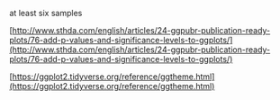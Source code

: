 at least six samples

[http://www.sthda.com/english/articles/24-ggpubr-publication-ready-plots/76-add-p-values-and-significance-levels-to-ggplots/](http://www.sthda.com/english/articles/24-ggpubr-publication-ready-plots/76-add-p-values-and-significance-levels-to-ggplots/)

[https://ggplot2.tidyverse.org/reference/ggtheme.html](https://ggplot2.tidyverse.org/reference/ggtheme.html)
<!--stackedit_data:
eyJoaXN0b3J5IjpbLTE5MjM4ODE5LC05MzA2NTY2NjQsLTEzNz
k5NDcwMDNdfQ==
-->
